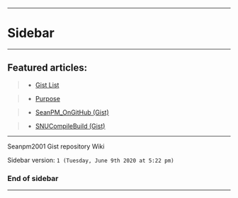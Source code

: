***

# Sidebar

***

## Featured articles:

> * [Gist List](https://github.com/seanpm2001/seanpm2001_gistrepository/wiki/Gist_List)

> * [Purpose](https://github.com/seanpm2001/seanpm2001_gistrepository/wiki/Purpose)

> * [SeanPM_OnGitHub (Gist)](https://github.com/seanpm2001/seanpm2001_gistrepository/wiki/SeanPM_OnGitHub-(Gist))

> * [SNUCompileBuild (Gist)](https://github.com/seanpm2001/seanpm2001_gistrepository/wiki/SNUCompileBuild-(Gist))

***

Seanpm2001 Gist repository Wiki

Sidebar version: `1 (Tuesday, June 9th 2020 at 5:22 pm)`

### End of sidebar

***
